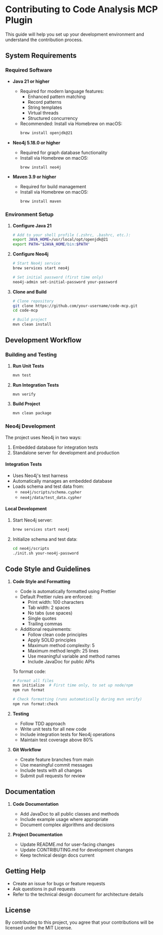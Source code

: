 # Contributing to Code Analysis MCP Plugin

This guide will help you set up your development environment and understand the contribution process.

## System Requirements

### Required Software

- **Java 21 or higher**

  - Required for modern language features:
    - Enhanced pattern matching
    - Record patterns
    - String templates
    - Virtual threads
    - Structured concurrency
  - Recommended: Install via Homebrew on macOS:
    ```bash
    brew install openjdk@21
    ```

- **Neo4j 5.18.0 or higher**

  - Required for graph database functionality
  - Install via Homebrew on macOS:
    ```bash
    brew install neo4j
    ```

- **Maven 3.9 or higher**
  - Required for build management
  - Install via Homebrew on macOS:
    ```bash
    brew install maven
    ```

### Environment Setup

1. **Configure Java 21**

   ```bash
   # Add to your shell profile (.zshrc, .bashrc, etc.):
   export JAVA_HOME=/usr/local/opt/openjdk@21
   export PATH="$JAVA_HOME/bin:$PATH"
   ```

2. **Configure Neo4j**

   ```bash
   # Start Neo4j service
   brew services start neo4j

   # Set initial password (first time only)
   neo4j-admin set-initial-password your-password
   ```

3. **Clone and Build**

   ```bash
   # Clone repository
   git clone https://github.com/your-username/code-mcp.git
   cd code-mcp

   # Build project
   mvn clean install
   ```

## Development Workflow

### Building and Testing

1. **Run Unit Tests**

   ```bash
   mvn test
   ```

2. **Run Integration Tests**

   ```bash
   mvn verify
   ```

3. **Build Project**
   ```bash
   mvn clean package
   ```

### Neo4j Development

The project uses Neo4j in two ways:

1. Embedded database for integration tests
2. Standalone server for development and production

#### Integration Tests

- Uses Neo4j's test harness
- Automatically manages an embedded database
- Loads schema and test data from:
  - `neo4j/scripts/schema.cypher`
  - `neo4j/data/test_data.cypher`

#### Local Development

1. Start Neo4j server:

   ```bash
   brew services start neo4j
   ```

2. Initialize schema and test data:
   ```bash
   cd neo4j/scripts
   ./init.sh your-neo4j-password
   ```

## Code Style and Guidelines

1. **Code Style and Formatting**

   - Code is automatically formatted using Prettier
   - Default Prettier rules are enforced:
     - Print width: 100 characters
     - Tab width: 2 spaces
     - No tabs (use spaces)
     - Single quotes
     - Trailing commas
   - Additional requirements:
     - Follow clean code principles
     - Apply SOLID principles
     - Maximum method complexity: 5
     - Maximum method length: 25 lines
     - Use meaningful variable and method names
     - Include JavaDoc for public APIs

   To format code:
   ```bash
   # Format all files
   mvn initialize  # First time only, to set up node/npm
   npm run format

   # Check formatting (runs automatically during mvn verify)
   npm run format:check
   ```

2. **Testing**

   - Follow TDD approach
   - Write unit tests for all new code
   - Include integration tests for Neo4j operations
   - Maintain test coverage above 80%

3. **Git Workflow**
   - Create feature branches from main
   - Use meaningful commit messages
   - Include tests with all changes
   - Submit pull requests for review

## Documentation

1. **Code Documentation**

   - Add JavaDoc to all public classes and methods
   - Include example usage where appropriate
   - Document complex algorithms and decisions

2. **Project Documentation**
   - Update README.md for user-facing changes
   - Update CONTRIBUTING.md for development changes
   - Keep technical design docs current

## Getting Help

- Create an issue for bugs or feature requests
- Ask questions in pull requests
- Refer to the technical design document for architecture details

## License

By contributing to this project, you agree that your contributions will be licensed under the MIT License.
